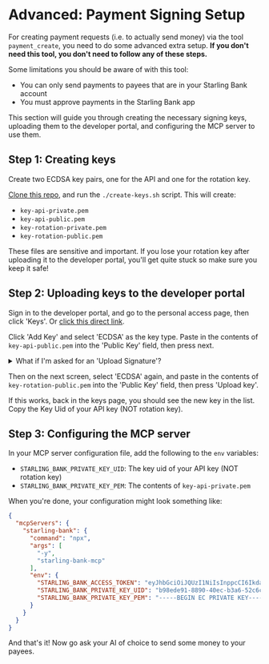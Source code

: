 # Advanced: Payment Signing Setup

For creating payment requests (i.e. to actually send money) via the tool `payment_create`, you need to do some advanced extra setup. **If you don't need this tool, you don't need to follow any of these steps.**

Some limitations you should be aware of with this tool:
- You can only send payments to payees that are in your Starling Bank account
- You must approve payments in the Starling Bank app

This section will guide you through creating the necessary signing keys, uploading them to the developer portal, and configuring the MCP server to use them.

## Step 1: Creating keys

Create two ECDSA key pairs, one for the API and one for the rotation key.

[Clone this repo](https://github.com/domdomegg/starling-bank-mcp), and run the `./create-keys.sh` script. This will create:
- `key-api-private.pem`
- `key-api-public.pem`
- `key-rotation-private.pem`
- `key-rotation-public.pem`

These files are sensitive and important. If you lose your rotation key after uploading it to the developer portal, you'll get quite stuck so make sure you keep it safe!

## Step 2: Uploading keys to the developer portal

Sign in to the developer portal, and go to the personal access page, then click 'Keys'. Or [click this direct link](https://developer.starlingbank.com/personal/keys).

Click 'Add Key' and select 'ECDSA' as the key type. Paste in the contents of `key-api-public.pem` into the 'Public Key' field, then press next.

<details>
<summary>What if I'm asked for an 'Upload Signature'?</summary>
This might mean you've uploaded the keys already! Try skipping to the next step and see if it works.

Alternatively, this is because you've previously uploaded a rotation key. You will need to generate a signature to upload the API key, from your previous rotation key. See [more details here](https://github.com/starlingbank/api-samples/tree/master/common-examples/key-rotation). Contact Starling Developer support if you no longer have your rotation key.
</details>

Then on the next screen, select 'ECDSA' again, and paste in the contents of `key-rotation-public.pem` into the 'Public Key' field, then press 'Upload key'.

If this works, back in the keys page, you should see the new key in the list. Copy the Key Uid of your API key (NOT rotation key). 

## Step 3: Configuring the MCP server

In your MCP server configuration file, add the following to the `env` variables:
- `STARLING_BANK_PRIVATE_KEY_UID`: The key uid of your API key (NOT rotation key)
- `STARLING_BANK_PRIVATE_KEY_PEM`: The contents of `key-api-private.pem`

When you're done, your configuration might look something like:

```json
{
  "mcpServers": {
    "starling-bank": {
      "command": "npx",
      "args": [
        "-y",
        "starling-bank-mcp"
      ],
      "env": {
        "STARLING_BANK_ACCESS_TOKEN": "eyJhbGciOiJQUzI1NiIsInppcCI6IkdaSVAifQ.aWholeBunchOfStuffContinuesOnHereForAges",
        "STARLING_BANK_PRIVATE_KEY_UID": "b98ede91-8890-40ec-b3a6-52c6c3660c67",
        "STARLING_BANK_PRIVATE_KEY_PEM": "-----BEGIN EC PRIVATE KEY-----\nMHQCAQEEIJ5l5if95mE07k3xylS7o+Xseq1euwKT/uhK1PbG2n7UoAcGBSuBBAAK\noUQDQgAEE47vLhkDOhSBkhyDbP/StwzFXZKkLd68uxwdIsaBHruNEEKp+raVrm4O\ncK9z1fefvDybX+gmhFvKhGqRP3Tg+w==\n-----END EC PRIVATE KEY-----"
      }
    }
  }
}
```

And that's it! Now go ask your AI of choice to send some money to your payees.
